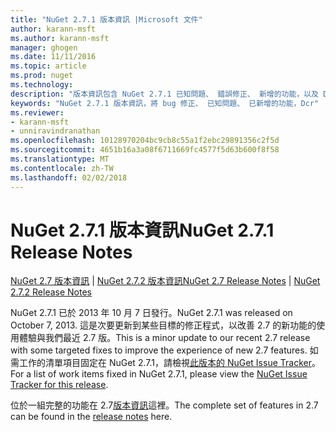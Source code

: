 ```yaml
---
title: "NuGet 2.7.1 版本資訊 |Microsoft 文件"
author: karann-msft
ms.author: karann-msft
manager: ghogen
ms.date: 11/11/2016
ms.topic: article
ms.prod: nuget
ms.technology: 
description: "版本資訊包含 NuGet 2.7.1 已知問題、 錯誤修正、 新增的功能，以及 Dcr。"
keywords: "NuGet 2.7.1 版本資訊，將 bug 修正、 已知問題、 已新增的功能，Dcr"
ms.reviewer:
- karann-msft
- unniravindranathan
ms.openlocfilehash: 10128970204bc9cb8c55a1f2ebc29891356c2f5d
ms.sourcegitcommit: 4651b16a3a08f6711669fc4577f5d63b600f8f58
ms.translationtype: MT
ms.contentlocale: zh-TW
ms.lasthandoff: 02/02/2018
---
```

# <a name="nuget-271-release-notes"></a><span data-ttu-id="9f3eb-104">NuGet 2.7.1 版本資訊</span><span class="sxs-lookup"><span data-stu-id="9f3eb-104">NuGet 2.7.1 Release Notes</span></span>

<span data-ttu-id="9f3eb-105">[NuGet 2.7 版本資訊](../release-notes/nuget-2.7.md) | [NuGet 2.7.2 版本資訊](../release-notes/nuget-2.7.2.md)</span><span class="sxs-lookup"><span data-stu-id="9f3eb-105">[NuGet 2.7 Release Notes](../release-notes/nuget-2.7.md) | [NuGet 2.7.2 Release Notes](../release-notes/nuget-2.7.2.md)</span></span>

<span data-ttu-id="9f3eb-106">NuGet 2.7.1 已於 2013 年 10 月 7 日發行。</span><span class="sxs-lookup"><span data-stu-id="9f3eb-106">NuGet 2.7.1 was released on October 7, 2013.</span></span>  <span data-ttu-id="9f3eb-107">這是次要更新到某些目標的修正程式，以改善 2.7 的新功能的使用體驗與我們最近 2.7 版。</span><span class="sxs-lookup"><span data-stu-id="9f3eb-107">This is a minor update to our recent 2.7 release with some targeted fixes to improve the experience of new 2.7 features.</span></span> <span data-ttu-id="9f3eb-108">如需工作的清單項目固定在 NuGet 2.7.1，請檢視[此版本的 NuGet Issue Tracker](http://nuget.codeplex.com/workitem/list/advanced?keyword=&status=Closed&type=All&priority=All&release=NuGet%202.7.1&assignedTo=All&component=All&sortField=LastUpdatedDate&sortDirection=Descending&page=0)。</span><span class="sxs-lookup"><span data-stu-id="9f3eb-108">For a list of work items fixed in NuGet 2.7.1, please view the [NuGet Issue Tracker for this release](http://nuget.codeplex.com/workitem/list/advanced?keyword=&status=Closed&type=All&priority=All&release=NuGet%202.7.1&assignedTo=All&component=All&sortField=LastUpdatedDate&sortDirection=Descending&page=0).</span></span>

<span data-ttu-id="9f3eb-109">位於一組完整的功能在 2.7[版本資訊](../release-notes/nuget-2.7.md)這裡。</span><span class="sxs-lookup"><span data-stu-id="9f3eb-109">The complete set of features in 2.7 can be found in the [release notes](../release-notes/nuget-2.7.md) here.</span></span>
